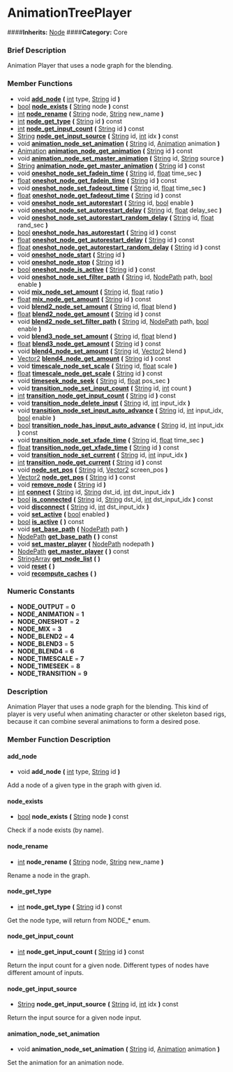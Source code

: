 #  AnimationTreePlayer  
####**Inherits:** [Node](class_node)
####**Category:** Core

###  Brief Description  
Animation Player that uses a node graph for the blending.

###  Member Functions 
  * void  **[add&#95;node](#add_node)**  **(** [int](class_int) type, [String](class_string) id  **)**
  * [bool](class_bool)  **[node&#95;exists](#node_exists)**  **(** [String](class_string) node  **)** const
  * [int](class_int)  **[node&#95;rename](#node_rename)**  **(** [String](class_string) node, [String](class_string) new_name  **)**
  * [int](class_int)  **[node&#95;get&#95;type](#node_get_type)**  **(** [String](class_string) id  **)** const
  * [int](class_int)  **[node&#95;get&#95;input&#95;count](#node_get_input_count)**  **(** [String](class_string) id  **)** const
  * [String](class_string)  **[node&#95;get&#95;input&#95;source](#node_get_input_source)**  **(** [String](class_string) id, [int](class_int) idx  **)** const
  * void  **[animation&#95;node&#95;set&#95;animation](#animation_node_set_animation)**  **(** [String](class_string) id, [Animation](class_animation) animation  **)**
  * [Animation](class_animation)  **[animation&#95;node&#95;get&#95;animation](#animation_node_get_animation)**  **(** [String](class_string) id  **)** const
  * void  **[animation&#95;node&#95;set&#95;master&#95;animation](#animation_node_set_master_animation)**  **(** [String](class_string) id, [String](class_string) source  **)**
  * [String](class_string)  **[animation&#95;node&#95;get&#95;master&#95;animation](#animation_node_get_master_animation)**  **(** [String](class_string) id  **)** const
  * void  **[oneshot&#95;node&#95;set&#95;fadein&#95;time](#oneshot_node_set_fadein_time)**  **(** [String](class_string) id, [float](class_float) time_sec  **)**
  * [float](class_float)  **[oneshot&#95;node&#95;get&#95;fadein&#95;time](#oneshot_node_get_fadein_time)**  **(** [String](class_string) id  **)** const
  * void  **[oneshot&#95;node&#95;set&#95;fadeout&#95;time](#oneshot_node_set_fadeout_time)**  **(** [String](class_string) id, [float](class_float) time_sec  **)**
  * [float](class_float)  **[oneshot&#95;node&#95;get&#95;fadeout&#95;time](#oneshot_node_get_fadeout_time)**  **(** [String](class_string) id  **)** const
  * void  **[oneshot&#95;node&#95;set&#95;autorestart](#oneshot_node_set_autorestart)**  **(** [String](class_string) id, [bool](class_bool) enable  **)**
  * void  **[oneshot&#95;node&#95;set&#95;autorestart&#95;delay](#oneshot_node_set_autorestart_delay)**  **(** [String](class_string) id, [float](class_float) delay_sec  **)**
  * void  **[oneshot&#95;node&#95;set&#95;autorestart&#95;random&#95;delay](#oneshot_node_set_autorestart_random_delay)**  **(** [String](class_string) id, [float](class_float) rand_sec  **)**
  * [bool](class_bool)  **[oneshot&#95;node&#95;has&#95;autorestart](#oneshot_node_has_autorestart)**  **(** [String](class_string) id  **)** const
  * [float](class_float)  **[oneshot&#95;node&#95;get&#95;autorestart&#95;delay](#oneshot_node_get_autorestart_delay)**  **(** [String](class_string) id  **)** const
  * [float](class_float)  **[oneshot&#95;node&#95;get&#95;autorestart&#95;random&#95;delay](#oneshot_node_get_autorestart_random_delay)**  **(** [String](class_string) id  **)** const
  * void  **[oneshot&#95;node&#95;start](#oneshot_node_start)**  **(** [String](class_string) id  **)**
  * void  **[oneshot&#95;node&#95;stop](#oneshot_node_stop)**  **(** [String](class_string) id  **)**
  * [bool](class_bool)  **[oneshot&#95;node&#95;is&#95;active](#oneshot_node_is_active)**  **(** [String](class_string) id  **)** const
  * void  **[oneshot&#95;node&#95;set&#95;filter&#95;path](#oneshot_node_set_filter_path)**  **(** [String](class_string) id, [NodePath](class_nodepath) path, [bool](class_bool) enable  **)**
  * void  **[mix&#95;node&#95;set&#95;amount](#mix_node_set_amount)**  **(** [String](class_string) id, [float](class_float) ratio  **)**
  * [float](class_float)  **[mix&#95;node&#95;get&#95;amount](#mix_node_get_amount)**  **(** [String](class_string) id  **)** const
  * void  **[blend2&#95;node&#95;set&#95;amount](#blend2_node_set_amount)**  **(** [String](class_string) id, [float](class_float) blend  **)**
  * [float](class_float)  **[blend2&#95;node&#95;get&#95;amount](#blend2_node_get_amount)**  **(** [String](class_string) id  **)** const
  * void  **[blend2&#95;node&#95;set&#95;filter&#95;path](#blend2_node_set_filter_path)**  **(** [String](class_string) id, [NodePath](class_nodepath) path, [bool](class_bool) enable  **)**
  * void  **[blend3&#95;node&#95;set&#95;amount](#blend3_node_set_amount)**  **(** [String](class_string) id, [float](class_float) blend  **)**
  * [float](class_float)  **[blend3&#95;node&#95;get&#95;amount](#blend3_node_get_amount)**  **(** [String](class_string) id  **)** const
  * void  **[blend4&#95;node&#95;set&#95;amount](#blend4_node_set_amount)**  **(** [String](class_string) id, [Vector2](class_vector2) blend  **)**
  * [Vector2](class_vector2)  **[blend4&#95;node&#95;get&#95;amount](#blend4_node_get_amount)**  **(** [String](class_string) id  **)** const
  * void  **[timescale&#95;node&#95;set&#95;scale](#timescale_node_set_scale)**  **(** [String](class_string) id, [float](class_float) scale  **)**
  * [float](class_float)  **[timescale&#95;node&#95;get&#95;scale](#timescale_node_get_scale)**  **(** [String](class_string) id  **)** const
  * void  **[timeseek&#95;node&#95;seek](#timeseek_node_seek)**  **(** [String](class_string) id, [float](class_float) pos_sec  **)**
  * void  **[transition&#95;node&#95;set&#95;input&#95;count](#transition_node_set_input_count)**  **(** [String](class_string) id, [int](class_int) count  **)**
  * [int](class_int)  **[transition&#95;node&#95;get&#95;input&#95;count](#transition_node_get_input_count)**  **(** [String](class_string) id  **)** const
  * void  **[transition&#95;node&#95;delete&#95;input](#transition_node_delete_input)**  **(** [String](class_string) id, [int](class_int) input_idx  **)**
  * void  **[transition&#95;node&#95;set&#95;input&#95;auto&#95;advance](#transition_node_set_input_auto_advance)**  **(** [String](class_string) id, [int](class_int) input_idx, [bool](class_bool) enable  **)**
  * [bool](class_bool)  **[transition&#95;node&#95;has&#95;input&#95;auto&#95;advance](#transition_node_has_input_auto_advance)**  **(** [String](class_string) id, [int](class_int) input_idx  **)** const
  * void  **[transition&#95;node&#95;set&#95;xfade&#95;time](#transition_node_set_xfade_time)**  **(** [String](class_string) id, [float](class_float) time_sec  **)**
  * [float](class_float)  **[transition&#95;node&#95;get&#95;xfade&#95;time](#transition_node_get_xfade_time)**  **(** [String](class_string) id  **)** const
  * void  **[transition&#95;node&#95;set&#95;current](#transition_node_set_current)**  **(** [String](class_string) id, [int](class_int) input_idx  **)**
  * [int](class_int)  **[transition&#95;node&#95;get&#95;current](#transition_node_get_current)**  **(** [String](class_string) id  **)** const
  * void  **[node&#95;set&#95;pos](#node_set_pos)**  **(** [String](class_string) id, [Vector2](class_vector2) screen_pos  **)**
  * [Vector2](class_vector2)  **[node&#95;get&#95;pos](#node_get_pos)**  **(** [String](class_string) id  **)** const
  * void  **[remove&#95;node](#remove_node)**  **(** [String](class_string) id  **)**
  * [int](class_int)  **[connect](#connect)**  **(** [String](class_string) id, [String](class_string) dst_id, [int](class_int) dst_input_idx  **)**
  * [bool](class_bool)  **[is&#95;connected](#is_connected)**  **(** [String](class_string) id, [String](class_string) dst_id, [int](class_int) dst_input_idx  **)** const
  * void  **[disconnect](#disconnect)**  **(** [String](class_string) id, [int](class_int) dst_input_idx  **)**
  * void  **[set&#95;active](#set_active)**  **(** [bool](class_bool) enabled  **)**
  * [bool](class_bool)  **[is&#95;active](#is_active)**  **(** **)** const
  * void  **[set&#95;base&#95;path](#set_base_path)**  **(** [NodePath](class_nodepath) path  **)**
  * [NodePath](class_nodepath)  **[get&#95;base&#95;path](#get_base_path)**  **(** **)** const
  * void  **[set&#95;master&#95;player](#set_master_player)**  **(** [NodePath](class_nodepath) nodepath  **)**
  * [NodePath](class_nodepath)  **[get&#95;master&#95;player](#get_master_player)**  **(** **)** const
  * [StringArray](class_stringarray)  **[get&#95;node&#95;list](#get_node_list)**  **(** **)**
  * void  **[reset](#reset)**  **(** **)**
  * void  **[recompute&#95;caches](#recompute_caches)**  **(** **)**

###  Numeric Constants  
  * **NODE_OUTPUT** = **0**
  * **NODE_ANIMATION** = **1**
  * **NODE_ONESHOT** = **2**
  * **NODE_MIX** = **3**
  * **NODE_BLEND2** = **4**
  * **NODE_BLEND3** = **5**
  * **NODE_BLEND4** = **6**
  * **NODE_TIMESCALE** = **7**
  * **NODE_TIMESEEK** = **8**
  * **NODE_TRANSITION** = **9**

###  Description  
Animation Player that uses a node graph for the blending. This kind
	of player is very useful when animating character or other skeleton
	based rigs, because it can combine several animations to form a
	desired pose.

###  Member Function Description  

#### <a name="add_node">add_node</a>
  * void  **add&#95;node**  **(** [int](class_int) type, [String](class_string) id  **)**

Add a node of a given type in the graph with given
			id.

#### <a name="node_exists">node_exists</a>
  * [bool](class_bool)  **node&#95;exists**  **(** [String](class_string) node  **)** const

Check if a node exists (by name).

#### <a name="node_rename">node_rename</a>
  * [int](class_int)  **node&#95;rename**  **(** [String](class_string) node, [String](class_string) new_name  **)**

Rename a node in the graph.

#### <a name="node_get_type">node_get_type</a>
  * [int](class_int)  **node&#95;get&#95;type**  **(** [String](class_string) id  **)** const

Get the node type, will return from NODE_* enum.

#### <a name="node_get_input_count">node_get_input_count</a>
  * [int](class_int)  **node&#95;get&#95;input&#95;count**  **(** [String](class_string) id  **)** const

Return the input count for a given node. Different
			types of nodes have different amount of inputs.

#### <a name="node_get_input_source">node_get_input_source</a>
  * [String](class_string)  **node&#95;get&#95;input&#95;source**  **(** [String](class_string) id, [int](class_int) idx  **)** const

Return the input source for a given node input.

#### <a name="animation_node_set_animation">animation_node_set_animation</a>
  * void  **animation&#95;node&#95;set&#95;animation**  **(** [String](class_string) id, [Animation](class_animation) animation  **)**

Set the animation for an animation node.
